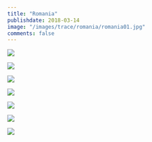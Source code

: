 ```yaml
---
title: "Romania"
publishdate: 2018-03-14
image: "/images/trace/romania/romania01.jpg"
comments: false
---
```


![](/tongtong/images/trace/romania/romania01.jpg)


![](/tongtong/images/trace/romania/romania02.jpg)


![](/tongtong/images/trace/romania/romania03.jpg)


![](/tongtong/images/trace/romania/romania04.jpg)


![](/tongtong/images/trace/romania/romania05.jpg)


![](/tongtong/images/trace/romania/romania06.jpg)


![](/tongtong/images/trace/romania/romania07.jpg)